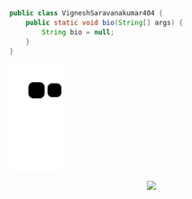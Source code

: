 ```java
public class VigneshSaravanakumar404 {
    public static void bio(String[] args) {
        String bio = null;
    }
}
```
![Snake animation](https://github.com/ghosharnab00/ghosharnab00/blob/output/github-contribution-grid-snake.svg)

<!---
ghosharnab00/ghosharnab00 is a ✨ special ✨ repository because its `README.md` (this file) appears on your GitHub profile.
You can click the Preview link to take a look at your changes.
---><div align="center">
![](https://komarev.com/ghpvc/?username=ghosharnab00&color=blueviolet&style=flat-square)
   </div>
